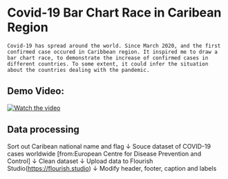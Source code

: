 # Covid-19 Bar Chart Race in Caribean Region
    Covid-19 has spread around the world. Since March 2020, and the first confirmed case occured in Caribbean region. It inspired me to draw a bar chart race, to demonstrate the increase of confirmed cases in different countries. To some extent, it could infer the situation about the countries dealing with the pandemic.
  

## Demo Video:
[![Watch the video](https://github.com/supermonk00/Curfew-project/blob/master/Covid-19%20Bar%20chart%20race%20in%20Carib/video.cover.png)](https://www.youtube.com/watch?v=hLopox6YEuw&t=1s)


## Data processing
 
Sort out Caribean national name and flag
                ↓
Souce dataset of COVID-19 cases worldwide
[from:European Centre for Disease Prevention and Control]
                ↓
Clean dataset
                ↓
Upload data to Flourish Studio(https://flourish.studio)
                ↓
Modify header, footer, caption and labels